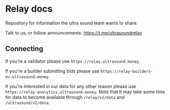 # Relay docs

Repository for information the ultra sound team wants to share.

Talk to us, or follow announcements: https://t.me/ultrasoundrelay

## Connecting

If you're a validator please use `https://relay.ultrasound.money`.

If you're a builder submitting bids please use `https://relay-builders-eu.ultrasound.money`.

If you're interested in our data for any other reason please use `https://relay-analytics.ultrasound.money`. Note that it may take some time for data to become available through `/relay/v1/data` and `/ultrasound/v1/data`.
